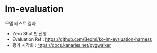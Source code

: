 # lm-evaluation

모델 테스트 결과 

- Zero Shot 만 진행
- Evaluation Ref : https://github.com/Beomi/ko-lm-evaluation-harness
- 평가 시각화 : https://docs.kanaries.net/pygwalker

